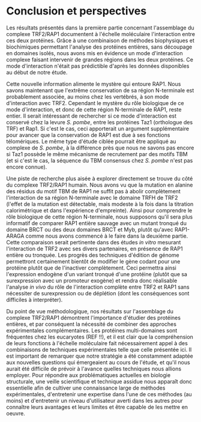 # Conclusion et perspectives

Les résultats présentés dans la première partie concernant l'assemblage du
complexe TRF2/RAP1 documentent à l'échelle moléculaire l'interaction entre ces
deux protéines. Grâce à une combinaison de méthodes biophysiques et biochimiques
permettant l'analyse des protéines entières, sans découpage en domaines isolés,
nous avons mis en évidence un mode d'interaction complexe faisant intervenir de
grandes régions dans les deux protéines. Ce mode d'interaction n'était pas
prédictible d'après les données disponibles au début de notre étude.

Cette nouvelle information alimente le mystère qui entoure RAP1. Nous savons
maintenant que l'extrême conservation de sa région N-terminale est probablement
associée, au moins chez les vertébrés, à son mode d'interaction avec TRF2.
Cependant le mystère du rôle biologique de ce mode d'interaction, et donc de
cette région N-terminale de RAP1, reste entier. Il serait intéressant de
rechercher si ce mode d'interaction est conservé chez la levure *S. pombe*,
entre les protéines Taz1 (orthologue des TRF) et Rap1. Si c'est le cas, ceci
apporterait un argument supplémentaire pour avancer que la conservation de RAP1
est due à ses fonctions télomériques. Le même type d'étude ciblée pourrait être
appliqué au complexe de *S. pombe*, à la différence près que nous ne savons pas
encore si Taz1 possède le même mécanisme de recrutement par des motifs TBM (et
si c'est le cas, la séquence du TBM consensus chez *S. pombe* n'est pas encore
connue).

Une piste de recherche plus aisée à explorer directement se trouve du côté du
complexe TRF2/RAP1 humain. Nous avons vu que la mutation en alanine des résidus
du motif TBM de RAP1 ne suffit pas à abolir complètement l'interaction de sa
région N-terminale avec le domaine TRFH de TRF2 (l'effet de la mutation est
détectable, mais modeste à la fois dans la titration calorimétrique et dans
l'expérience d'empreinte). Ainsi pour comprendre le rôle biologique de cette
région N-terminale, nous supposons qu'il sera plus informatif de comparer RAP1
entière sauvage avec un mutant tronqué du domaine BRCT ou des deux domaines BRCT
et Myb, plutôt qu'avec RAP1-ARAGA comme nous avons commencé à le faire dans la
deuxième partie.  
Cette comparaison serait pertinente dans des études *in vitro* mesurant
l'interaction de TRF2 avec ses divers partenaires, en présence de RAP1 entière
ou tronquée. Les progrès des techniques d'édition de génome permettront
certainement bientôt de modifier le gène codant pour une protéine plutôt que de
l'inactiver complètement. Ceci permettra ainsi l'expression endogène d'un
variant tronqué d'une protéine (plutôt que sa surexpression avec un promoteur
exogène) et rendra donc réalisable l'analyse *in vivo* du rôle de l'interaction
complète entre TRF2 et RAP1 sans nécessiter de surexpression ou de déplétion
(dont les conséquences sont difficiles à interpréter).

Du point de vue méthodologique, nos résultats sur l'assemblage du complexe
TRF2/RAP1 démontrent l'importance d'étudier des protéines entières, et par
conséquent la nécessité de combiner des approches expérimentales
complémentaires. Les protéines multi-domaines sont fréquentes chez les
eucaryotes (REF !!), et il est clair que la compréhension de leurs fonctions
à l'échelle moléculaire fait nécessairement appel à des combinaisons de
techniques expérimentales telle que celle présentée ici. Il est important de
remarquer que notre stratégie a été constamment adaptée aux nouvelles questions
qui émergeaient au cours de l'étude, et qu'il nous aurait été difficile de
prévoir à l'avance quelles techniques nous allions employer. Pour répondre aux
problématiques actuelles en biologie structurale, une veille scientifique et
technique assidue nous apparaît donc essentielle afin de cultiver une
connaissance large de méthodes expérimentales, d'entretenir une expertise dans
l'une de ces méthodes (au moins) et d'entretenir un niveau d'utilisateur averti
dans les autres pour connaître leurs avantages et leurs limites et être capable
de les mettre en oeuvre.

